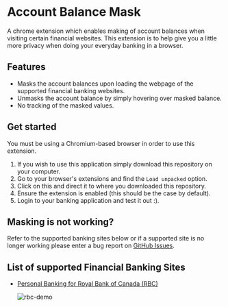 # Account Balance Mask
A chrome extension which enables making of account balances when visiting certain financial websites. This extension is to help give you a little more privacy when doing your everyday banking in a browser. 

## Features

- Masks the account balances upon loading the webpage of the supported financial banking websites. 
- Unmasks the account balance by simply hovering over masked balance.
- No tracking of the masked values.

## Get started
You must be using a Chromium-based browser in order to use this extension. 

1. If you wish to use this application simply download this repository on your computer. 
2. Go to your browser's extensions and find the `Load unpacked` option. 
3. Click on this and direct it to where you downloaded this repository. 
4. Ensure the extension is enabled (this should be the case by default). 
5. Login to your banking application and test it out :).

## Masking is not working? 
Refer to the supported banking sites below or if a supported site is no longer working please enter a bug report on [GitHub Issues](https://github.com/jdboisvert/account-balance-mask/issues).

## List of supported Financial Banking Sites 
- [Personal Banking for Royal Bank of Canada (RBC)](https://www.rbcroyalbank.com/personal.html)

    ![rbc-demo](https://user-images.githubusercontent.com/40838156/200197616-6efdf406-ceda-4355-aa86-bdcf12b80bcd.gif)

